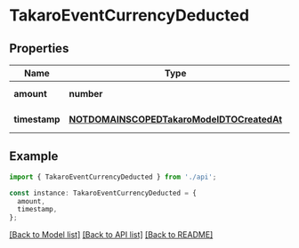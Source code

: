 # TakaroEventCurrencyDeducted

## Properties

| Name          | Type                                                                                    | Description | Notes                  |
| ------------- | --------------------------------------------------------------------------------------- | ----------- | ---------------------- |
| **amount**    | **number**                                                                              |             | [default to undefined] |
| **timestamp** | [**NOTDOMAINSCOPEDTakaroModelDTOCreatedAt**](NOTDOMAINSCOPEDTakaroModelDTOCreatedAt.md) |             | [default to undefined] |

## Example

```typescript
import { TakaroEventCurrencyDeducted } from './api';

const instance: TakaroEventCurrencyDeducted = {
  amount,
  timestamp,
};
```

[[Back to Model list]](../README.md#documentation-for-models) [[Back to API list]](../README.md#documentation-for-api-endpoints) [[Back to README]](../README.md)

